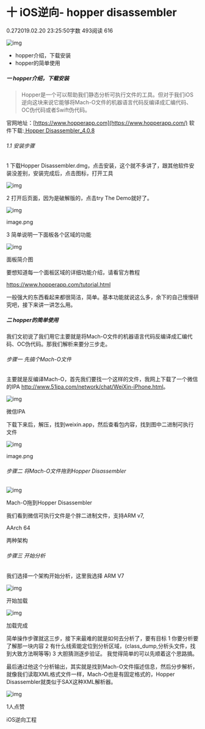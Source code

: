 # 十 iOS逆向- hopper disassembler

0.272019.02.20 23:25:50字数 493阅读 616



![img](https://upload-images.jianshu.io/upload_images/1972799-255433208c1a68a0.png?imageMogr2/auto-orient/strip|imageView2/2/w/1030/format/webp)

- hopper介绍，下载安装
- hopper的简单使用

##### 一 hopper介绍，下载安装

> Hopper是一个可以帮助我们静态分析可执行文件的工具。但对于我们iOS逆向这块来说它能够将Mach-O文件的机器语言代码反编译成汇编代码、OC伪代码或者Swift伪代码。

官网地址：[https://www.hopperapp.com](https://www.hopperapp.com/)
软件下载:[ Hopper Disassembler_4.0.8](https://github.com/lerpo/Revel/blob/master/Hopper%20Disassembler_4.0.8_xclient.info.dmg)

###### 1.1 安装步骤

1 下载Hopper Disassembler.dmg，点击安装，这个就不多讲了，跟其他软件安装没差别，安装完成后，点击图标，打开工具



![img](https://upload-images.jianshu.io/upload_images/1972799-db0627a1f40a2e2f.png?imageMogr2/auto-orient/strip|imageView2/2/w/59/format/webp)

2 打开后页面，因为是破解版的，点击try The Demo就好了。



![img](https://upload-images.jianshu.io/upload_images/1972799-1afe829edd08b2d0.png?imageMogr2/auto-orient/strip|imageView2/2/w/1151/format/webp)

image.png

3 简单说明一下面板各个区域的功能



![img](https://upload-images.jianshu.io/upload_images/1972799-871e5f22a2bfc5ae.png?imageMogr2/auto-orient/strip|imageView2/2/w/1200/format/webp)

面板简介图

要想知道每一个面板区域的详细功能介绍，请看官方教程

https://www.hopperapp.com/tutorial.html

一般强大的东西看起来都很简洁，简单。基本功能就说这么多，余下的自己慢慢研究吧，接下来讲一讲怎么用。



##### 二 hopper的简单使用

我们文初说了我们用它主要就是将Mach-O文件的机器语言代码反编译成汇编代码、OC伪代码。那我们解析来要分三步走。

###### 步骤一 先搞个Mach-O文件

主要就是反编译Mach-O，首先我们要找一个这样的文件，我网上下载了一个微信的IPA <http://www.51ipa.com/network/chat/WeiXin-iPhone.html>。



![img](https://upload-images.jianshu.io/upload_images/1972799-61b42c2cc2ec12a1.png?imageMogr2/auto-orient/strip|imageView2/2/w/722/format/webp)

微信IPA

下载下来后，解压，找到weixin.app，然后查看包内容，找到图中二进制可执行文件



![img](https://upload-images.jianshu.io/upload_images/1972799-28a2319f22331bad.png?imageMogr2/auto-orient/strip|imageView2/2/w/992/format/webp)

image.png



###### 步骤二 将Mach-O文件拖到Hopper Disassembler





![img](https://upload-images.jianshu.io/upload_images/1972799-5b4c69cfe571e506.png?imageMogr2/auto-orient/strip|imageView2/2/w/1189/format/webp)

Mach-O拖到Hopper Disassembler

我们看到微信可执行文件是个胖二进制文件，支持ARM v7,

AArch 64

两种架构



###### 步骤三 开始分析

我们选择一个架构开始分析，这里我选择
ARM V7



![img](https://upload-images.jianshu.io/upload_images/1972799-831f06131f9c6d61.png?imageMogr2/auto-orient/strip|imageView2/2/w/1196/format/webp)

开始加载



![img](https://upload-images.jianshu.io/upload_images/1972799-2aa0a65988bded3d.png?imageMogr2/auto-orient/strip|imageView2/2/w/1200/format/webp)

加载完成

简单操作步骤就这三步，接下来最难的就是如何去分析了，要有目标
1 你要分析要了解那一块内容
2 有什么线索能定位到分析区域，(class_dump,分析头文件，找到大致方法啊等等)
3 大胆猜测逐步验证。
我觉得简单的可以先顺着这个思路搞。

最后通过他这个分析输出，其实就是找到Mach-O文件描述信息，然后分步解析，就像我们读取XML格式文件一样，Mach-O也是有固定格式的，Hopper Disassembler就类似于SAX这种XML解析器。



![img](https://upload-images.jianshu.io/upload_images/1972799-de582a9a79ef4ef8.png?imageMogr2/auto-orient/strip|imageView2/2/w/1198/format/webp)



1人点赞

iOS逆向工程